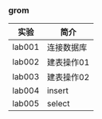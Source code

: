 ### grom

|实验|简介|
|---|---|
|lab001|连接数据库|
|lab002|建表操作01|
|lab003|建表操作02|
|lab004|insert|
|lab005|select|